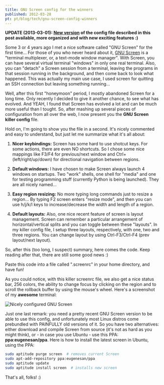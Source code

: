 ```yaml
---
title: GNU Screen config for the winners
published: 2012-03-28
pt: pt/blog/tech/gnu-screen-config-winners
---
```


**UPDATE (2013-03-01): [New version](/en/blog/tech/screenrc-ftw 'Updated screenrc: Even more perfect!')
of the config file described in this post available, more organized and with new exciting features :)**

Some 3 or 4 years ago I met a nice software called "GNU Screen" for the first time...
For those of you who never heard about it, [GNU Screen][1] is a "terminal multiplexer, or, a text-mode window manager".
With Screen, you can have several virtual terminal "windows" in only one real terminal.
Also, you can "detach" a Screen session from a terminal,
leaving the programs in that session running in the background, and then come back to look what happened.
This was actually my main use case, I used screen for quitting an SSH connection but leaving something running...

[1]: <http://www.gnu.org/software/screen/>

Well, after this first "honeymoon" period, I mostly abandoned Screen for a long time.
Only recently I decided to give it another chance, to see what has evolved.
And YEAH, I found that Screen has evolved a lot and can be much more useful than I tought.
So, after mashing up several pieces of configuration from all over the web, I now present you the **GNU Screen killer config** file.

<!--more-->

Hold on, I'm going to show you the file in a second.
It's nicely commented and easy to understand, but just let me summarize what it's all about:

  1. **Nicer keybindings:** Screen has some hard to use shotcut keys.
     For some actions, there are even NO shortcuts.
     So I chose some nice mappings like F3/F4 for previous/next window and Ctrl+(left/right/up/down) for directional navigation between regions.

  2. **Default windows:** I have chosen to make Screen always launch 4 windows on startups.
     Two "work" shells, one shell for "media" and one for testing programming stuff (currently Python is being launched).
     They are all nicely named...

  3. **Easy region resizing:** No more typing long commands just to resize a region...
     By typing F2 screen enters "resize mode", and then you can use h/j/k/l keys to increase/decrease the width and length of a region.

  4. **Default layouts:** Also, one nice recent feature of screen is layout management.
     Screen can remember a particular arrangement of horizontal/vertical splits and you can toggle between these "layouts".
     In my killer config file, I setup three layouts, respectively, with one, two and three regions.
     You can change layout by using Ctrl-F3/Ctrl-F4 (prev layout/next layout).

So, after this (too long, I suspect) summary, here comes the code.
Keep reading after that, there are still some good news :)

<script type="text/javascript" src="https://gist.github.com/2718397.js?file=.screenrc"></script>

Paste this code into a file called ".screenrc" in your home directory, and have fun!

As you could notice, with this killer screenrc file, we also get a nice status bar, 256 colors,
the ability to change focus by clicking on the region and to scroll the rollback buffer by using the mouse's wheel.
Here's a screenshot of my **awesome** terminal:

![Nicely configured GNU Screen](/files/imgs/2012-03_gnu_screen_ss.png)

Just one last remark: you need a pretty recent GNU Screen version to be able to use this config,
and unfortunately most Linux distros come prebundled with PAINFULLY old versions of it.
So you have two alternatives: either download and compile Screen from source (it's not as hard as you might think),
or - in case you use Ubuntu - use this PPA: **ppa:eugenesan/ppa**.
Here is how to install the latest screen in Ubuntu, using the PPA:

```bash
sudo aptitude purge screen  # removes current Screen
sudo apt-add-repository ppa:eugenesan/ppa
sudo aptitude update
sudo aptitude install screen  # installs new screen
```

That's all, folks! :)

